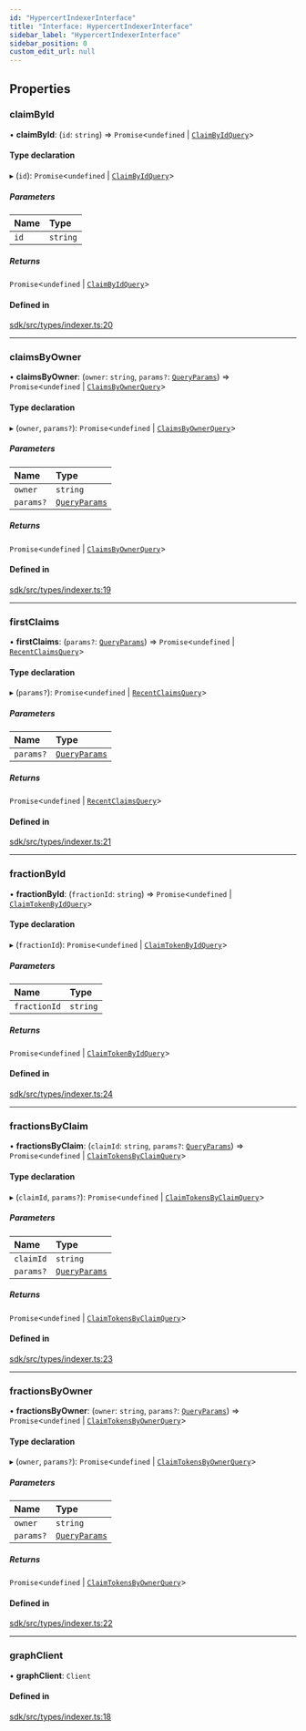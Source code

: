 ```yaml
---
id: "HypercertIndexerInterface"
title: "Interface: HypercertIndexerInterface"
sidebar_label: "HypercertIndexerInterface"
sidebar_position: 0
custom_edit_url: null
---
```


## Properties

### claimById

• **claimById**: (`id`: `string`) => `Promise`<`undefined` \| [`ClaimByIdQuery`](../modules.md#claimbyidquery)\>

#### Type declaration

▸ (`id`): `Promise`<`undefined` \| [`ClaimByIdQuery`](../modules.md#claimbyidquery)\>

##### Parameters

| Name | Type     |
| :--- | :------- |
| `id` | `string` |

##### Returns

`Promise`<`undefined` \| [`ClaimByIdQuery`](../modules.md#claimbyidquery)\>

#### Defined in

[sdk/src/types/indexer.ts:20](https://github.com/hypercerts-org/hypercerts/blob/ffe5811/sdk/src/types/indexer.ts#L20)

---

### claimsByOwner

• **claimsByOwner**: (`owner`: `string`, `params?`: [`QueryParams`](../modules.md#queryparams)) => `Promise`<`undefined` \| [`ClaimsByOwnerQuery`](../modules.md#claimsbyownerquery)\>

#### Type declaration

▸ (`owner`, `params?`): `Promise`<`undefined` \| [`ClaimsByOwnerQuery`](../modules.md#claimsbyownerquery)\>

##### Parameters

| Name      | Type                                       |
| :-------- | :----------------------------------------- |
| `owner`   | `string`                                   |
| `params?` | [`QueryParams`](../modules.md#queryparams) |

##### Returns

`Promise`<`undefined` \| [`ClaimsByOwnerQuery`](../modules.md#claimsbyownerquery)\>

#### Defined in

[sdk/src/types/indexer.ts:19](https://github.com/hypercerts-org/hypercerts/blob/ffe5811/sdk/src/types/indexer.ts#L19)

---

### firstClaims

• **firstClaims**: (`params?`: [`QueryParams`](../modules.md#queryparams)) => `Promise`<`undefined` \| [`RecentClaimsQuery`](../modules.md#recentclaimsquery)\>

#### Type declaration

▸ (`params?`): `Promise`<`undefined` \| [`RecentClaimsQuery`](../modules.md#recentclaimsquery)\>

##### Parameters

| Name      | Type                                       |
| :-------- | :----------------------------------------- |
| `params?` | [`QueryParams`](../modules.md#queryparams) |

##### Returns

`Promise`<`undefined` \| [`RecentClaimsQuery`](../modules.md#recentclaimsquery)\>

#### Defined in

[sdk/src/types/indexer.ts:21](https://github.com/hypercerts-org/hypercerts/blob/ffe5811/sdk/src/types/indexer.ts#L21)

---

### fractionById

• **fractionById**: (`fractionId`: `string`) => `Promise`<`undefined` \| [`ClaimTokenByIdQuery`](../modules.md#claimtokenbyidquery)\>

#### Type declaration

▸ (`fractionId`): `Promise`<`undefined` \| [`ClaimTokenByIdQuery`](../modules.md#claimtokenbyidquery)\>

##### Parameters

| Name         | Type     |
| :----------- | :------- |
| `fractionId` | `string` |

##### Returns

`Promise`<`undefined` \| [`ClaimTokenByIdQuery`](../modules.md#claimtokenbyidquery)\>

#### Defined in

[sdk/src/types/indexer.ts:24](https://github.com/hypercerts-org/hypercerts/blob/ffe5811/sdk/src/types/indexer.ts#L24)

---

### fractionsByClaim

• **fractionsByClaim**: (`claimId`: `string`, `params?`: [`QueryParams`](../modules.md#queryparams)) => `Promise`<`undefined` \| [`ClaimTokensByClaimQuery`](../modules.md#claimtokensbyclaimquery)\>

#### Type declaration

▸ (`claimId`, `params?`): `Promise`<`undefined` \| [`ClaimTokensByClaimQuery`](../modules.md#claimtokensbyclaimquery)\>

##### Parameters

| Name      | Type                                       |
| :-------- | :----------------------------------------- |
| `claimId` | `string`                                   |
| `params?` | [`QueryParams`](../modules.md#queryparams) |

##### Returns

`Promise`<`undefined` \| [`ClaimTokensByClaimQuery`](../modules.md#claimtokensbyclaimquery)\>

#### Defined in

[sdk/src/types/indexer.ts:23](https://github.com/hypercerts-org/hypercerts/blob/ffe5811/sdk/src/types/indexer.ts#L23)

---

### fractionsByOwner

• **fractionsByOwner**: (`owner`: `string`, `params?`: [`QueryParams`](../modules.md#queryparams)) => `Promise`<`undefined` \| [`ClaimTokensByOwnerQuery`](../modules.md#claimtokensbyownerquery)\>

#### Type declaration

▸ (`owner`, `params?`): `Promise`<`undefined` \| [`ClaimTokensByOwnerQuery`](../modules.md#claimtokensbyownerquery)\>

##### Parameters

| Name      | Type                                       |
| :-------- | :----------------------------------------- |
| `owner`   | `string`                                   |
| `params?` | [`QueryParams`](../modules.md#queryparams) |

##### Returns

`Promise`<`undefined` \| [`ClaimTokensByOwnerQuery`](../modules.md#claimtokensbyownerquery)\>

#### Defined in

[sdk/src/types/indexer.ts:22](https://github.com/hypercerts-org/hypercerts/blob/ffe5811/sdk/src/types/indexer.ts#L22)

---

### graphClient

• **graphClient**: `Client`

#### Defined in

[sdk/src/types/indexer.ts:18](https://github.com/hypercerts-org/hypercerts/blob/ffe5811/sdk/src/types/indexer.ts#L18)
